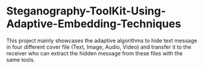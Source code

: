 # Steganography-ToolKit-Using-Adaptive-Embedding-Techniques
This project mainly showcases the adaptive algorithms to hide text message in four different cover file (Text, Image, Audio, Video) and transfer it to the receiver who can extract the hidden message from these files with the same tools.
